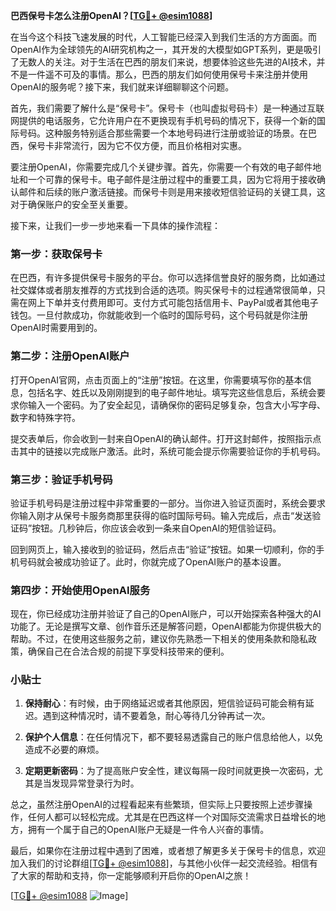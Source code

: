 **巴西保号卡怎么注册OpenAI？[[TG💪+ @esim1088](https://t.me/s/esim1088)]**

在当今这个科技飞速发展的时代，人工智能已经深入到我们生活的方方面面。而OpenAI作为全球领先的AI研究机构之一，其开发的大模型如GPT系列，更是吸引了无数人的关注。对于生活在巴西的朋友们来说，想要体验这些先进的AI技术，并不是一件遥不可及的事情。那么，巴西的朋友们如何使用保号卡来注册并使用OpenAI的服务呢？接下来，我们就来详细聊聊这个问题。

首先，我们需要了解什么是“保号卡”。保号卡（也叫虚拟号码卡）是一种通过互联网提供的电话服务，它允许用户在不更换现有手机号码的情况下，获得一个新的国际号码。这种服务特别适合那些需要一个本地号码进行注册或验证的场景。在巴西，保号卡非常流行，因为它不仅方便，而且价格相对实惠。

要注册OpenAI，你需要完成几个关键步骤。首先，你需要一个有效的电子邮件地址和一个可靠的保号卡。电子邮件是注册过程中的重要工具，因为它将用于接收确认邮件和后续的账户激活链接。而保号卡则是用来接收短信验证码的关键工具，这对于确保账户的安全至关重要。

接下来，让我们一步一步地来看一下具体的操作流程：

### 第一步：获取保号卡

在巴西，有许多提供保号卡服务的平台。你可以选择信誉良好的服务商，比如通过社交媒体或者朋友推荐的方式找到合适的选项。购买保号卡的过程通常很简单，只需在网上下单并支付费用即可。支付方式可能包括信用卡、PayPal或者其他电子钱包。一旦付款成功，你就能收到一个临时的国际号码，这个号码就是你注册OpenAI时需要用到的。

### 第二步：注册OpenAI账户

打开OpenAI官网，点击页面上的“注册”按钮。在这里，你需要填写你的基本信息，包括名字、姓氏以及刚刚提到的电子邮件地址。填写完这些信息后，系统会要求你输入一个密码。为了安全起见，请确保你的密码足够复杂，包含大小写字母、数字和特殊字符。

提交表单后，你会收到一封来自OpenAI的确认邮件。打开这封邮件，按照指示点击其中的链接以完成账户激活。此时，系统可能会提示你需要验证你的手机号码。

### 第三步：验证手机号码

验证手机号码是注册过程中非常重要的一部分。当你进入验证页面时，系统会要求你输入刚才从保号卡服务商那里获得的临时国际号码。输入完成后，点击“发送验证码”按钮。几秒钟后，你应该会收到一条来自OpenAI的短信验证码。

回到网页上，输入接收到的验证码，然后点击“验证”按钮。如果一切顺利，你的手机号码就会被成功验证了。此时，你就完成了OpenAI账户的基本设置。

### 第四步：开始使用OpenAI服务

现在，你已经成功注册并验证了自己的OpenAI账户，可以开始探索各种强大的AI功能了。无论是撰写文章、创作音乐还是解答问题，OpenAI都能为你提供极大的帮助。不过，在使用这些服务之前，建议你先熟悉一下相关的使用条款和隐私政策，确保自己在合法合规的前提下享受科技带来的便利。

### 小贴士

1. **保持耐心**：有时候，由于网络延迟或者其他原因，短信验证码可能会稍有延迟。遇到这种情况时，请不要着急，耐心等待几分钟再试一次。
   
2. **保护个人信息**：在任何情况下，都不要轻易透露自己的账户信息给他人，以免造成不必要的麻烦。

3. **定期更新密码**：为了提高账户安全性，建议每隔一段时间就更换一次密码，尤其是当发现异常登录行为时。

总之，虽然注册OpenAI的过程看起来有些繁琐，但实际上只要按照上述步骤操作，任何人都可以轻松完成。尤其是在巴西这样一个对国际交流需求日益增长的地方，拥有一个属于自己的OpenAI账户无疑是一件令人兴奋的事情。

最后，如果你在注册过程中遇到了困难，或者想了解更多关于保号卡的信息，欢迎加入我们的讨论群组[[TG💪+ @esim1088](https://t.me/s/esim1088)]，与其他小伙伴一起交流经验。相信有了大家的帮助和支持，你一定能够顺利开启你的OpenAI之旅！

[[TG💪+ @esim1088](https://t.me/s/esim1088) ![Image](https://i.postimg.cc/4NQfJmqS/Snipaste-2025-05-13-00-14-12.png)]